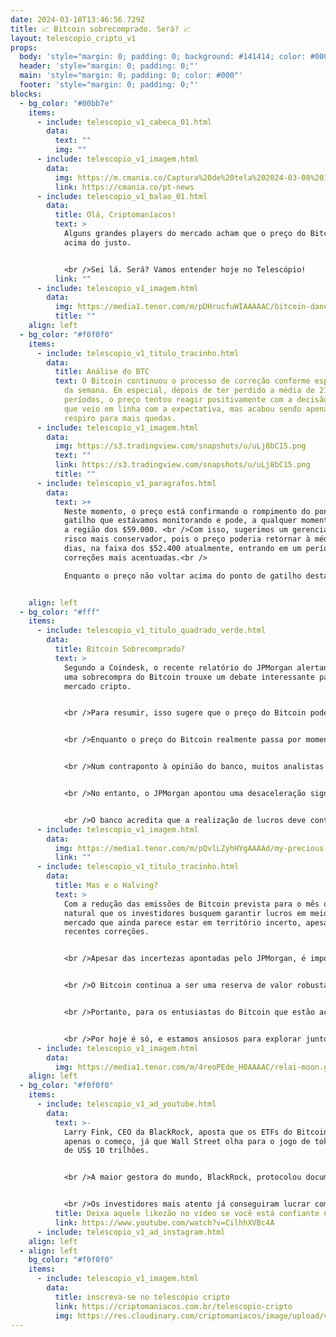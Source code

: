 ```yaml
---
date: 2024-03-18T13:46:56.729Z
title: 📈 Bitcoin sobrecomprado. Será? 📈
layout: telescopio_cripto_v1
props:
  body: 'style="margin: 0; padding: 0; background: #141414; color: #000"'
  header: 'style="margin: 0; padding: 0;"'
  main: 'style="margin: 0; padding: 0; color: #000"'
  footer: 'style="margin: 0; padding: 0;"'
blocks:
  - bg_color: "#00bb7e"
    items:
      - include: telescopio_v1_cabeca_01.html
        data:
          text: ""
          img: ""
      - include: telescopio_v1_imagem.html
        data:
          img: https://m.cmania.co/Captura%20de%20tela%202024-03-08%20115713.png
          link: https://cmania.co/pt-news
      - include: telescopio_v1_balao_01.html
        data:
          title: Olá, Criptomaníacos!
          text: >
            Alguns grandes players do mercado acham que o preço do Bitcoin está
            acima do justo. 


            <br />Sei lá. Será? Vamos entender hoje no Telescópio!
          link: ""
      - include: telescopio_v1_imagem.html
        data:
          img: https://media1.tenor.com/m/pDHrucfuWIAAAAAC/bitcoin-dancing.gif
          title: ""
    align: left
  - bg_color: "#f0f0f0"
    items:
      - include: telescopio_v1_titulo_tracinho.html
        data:
          title: Análise do BTC
          text: O Bitcoin continuou o processo de correção conforme esperávamos no início
            da semana. Em especial, depois de ter perdido a média de 21
            períodos, o preço tentou reagir positivamente com a decisão de juros
            que veio em linha com a expectativa, mas acabou sendo apenas um
            respiro para mais quedas.
      - include: telescopio_v1_imagem.html
        data:
          img: https://s3.tradingview.com/snapshots/u/uLj8bC15.png
          text: ""
          link: https://s3.tradingview.com/snapshots/u/uLj8bC15.png
          title: ""
      - include: telescopio_v1_paragrafos.html
        data:
          text: >+
            Neste momento, o preço está confirmando o rompimento do ponto de
            gatilho que estávamos monitorando e pode, a qualquer momento, testar
            a região dos $59.000. <br />Com isso, sugerimos um gerenciamento de
            risco mais conservador, pois o preço poderia retornar à média de 100
            dias, na faixa dos $52.400 atualmente, entrando em um período de
            correções mais acentuadas.<br />

            Enquanto o preço não voltar acima do ponto de gatilho destacado no gráfico com a linha rosa, na faixa dos $66.600, esperamos pela continuação da correção.


    align: left
  - bg_color: "#fff"
    items:
      - include: telescopio_v1_titulo_quadrado_verde.html
        data:
          title: Bitcoin Sobrecomprado?
          text: >
            Segundo a Coindesk, o recente relatório do JPMorgan alertando para
            uma sobrecompra do Bitcoin trouxe um debate interessante para o
            mercado cripto. 


            <br />Para resumir, isso sugere que o preço do Bitcoin pode estar alto, acima de um preço justo,  e que em algum momento uma força vendedora pode chegar para reequilibrar o preço.


            <br />Enquanto o preço do Bitcoin realmente passa por momentos de correções, o banco destacou a possibilidade de uma continuação da realização de lucros, especialmente com a proximidade do evento de halving.


            <br />Num contraponto à opinião do banco, muitos analistas acreditam na continuidade da subida de preço do ativo, em parte, pela crença de que a demanda por meio dos ETFs de Bitcoin continuará no mesmo ritmo, mesmo com a redução na oferta após o halving.


            <br />No entanto, o JPMorgan apontou uma desaceleração significativa nos fluxos líquidos para ETFs de Bitcoin, com uma saída significativa na última semana. Isso desafia a ideia de que os ETFs de Bitcoin terão um fluxo líquido sustentado.


            <br />O banco acredita que a realização de lucros deve continuar com a atual possibilidade da sobrecompra, mesmo próximo ao halving.
      - include: telescopio_v1_imagem.html
        data:
          img: https://media1.tenor.com/m/pQvlLZyhHYgAAAAd/my-precious-bitcoin.gif
          link: ""
      - include: telescopio_v1_titulo_tracinho.html
        data:
          title: Mas e o Halving?
          text: >
            Com a redução das emissões de Bitcoin prevista para o mês que vem, é
            natural que os investidores busquem garantir lucros em meio a um
            mercado que ainda parece estar em território incerto, apesar das
            recentes correções.


            <br />Apesar das incertezas apontadas pelo JPMorgan, é importante lembrar que os detentores de Bitcoin costumam adotar uma visão de longo prazo. 


            <br />O Bitcoin continua a ser uma reserva de valor robusta e uma proteção contra a inflação, especialmente em um cenário econômico global incerto. O mercado de criptomoedas é conhecido por sua volatilidade, e as correções são naturais e saudáveis em um mercado em crescimento.


            <br />Portanto, para os entusiastas do Bitcoin que estão acompanhando de perto o mercado, esta pode ser uma oportunidade para adquirir mais Bitcoins durante essas correções, mantendo uma visão otimista para o futuro. 


            <br />Por hoje é só, e estamos ansiosos para explorar juntos as possibilidades infinitas que o universo cripto oferece.
      - include: telescopio_v1_imagem.html
        data:
          img: https://media1.tenor.com/m/4reoPEde_H0AAAAC/relai-moon.gif
    align: left
  - bg_color: "#f0f0f0"
    items:
      - include: telescopio_v1_ad_youtube.html
        data:
          text: >-
            Larry Fink, CEO da BlackRock, aposta que os ETFs do Bitcoin são
            apenas o começo, já que Wall Street olha para o jogo de tokenização
            de US$ 10 trilhões. 


            <br />A maior gestora do mundo, BlackRock, protocolou documentos na Comissão de Valores Mobiliários dos Estados Unidos (SEC) nesta quarta-feira (20) para lançar um fundo baseado em ativos tokenizados.


            <br />Os investidores mais atento já conseguiram lucrar com o movimento da BlackRock ao investir em criptomoedas do setor de RWA. 
          title: Deixa aquele likezão no vídeo se você está confiante no BTC!
          link: https://www.youtube.com/watch?v=CilhhXVBc4A
      - include: telescopio_v1_ad_instagram.html
    align: left
  - align: left
    bg_color: "#f0f0f0"
    items:
      - include: telescopio_v1_imagem.html
        data:
          title: inscreva-se no telescópio cripto
          link: https://criptomaniacos.com.br/telescopio-cripto
          img: https://res.cloudinary.com/criptomaniacos/image/upload/v1662133224/telescopio/inscreva-se-telescopio.png
---
```

